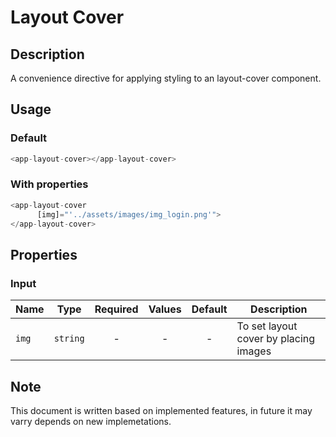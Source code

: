 # Layout Cover

## Description

A convenience directive for applying styling to an layout-cover component.

## Usage

### Default

```js
<app-layout-cover></app-layout-cover>
```

### With properties

```js
<app-layout-cover
      [img]="'../assets/images/img_login.png'">
</app-layout-cover>
```

## Properties

### Input

| Name  |   Type   | Required | Values | Default | Description                           |
| ----- | :------: | :------: | :----: | :-----: | ------------------------------------- |
| `img` | `string` |    -     |   -    |    -    | To set layout cover by placing images |

## Note

This document is written based on implemented features, in future it may varry depends on new implemetations.
